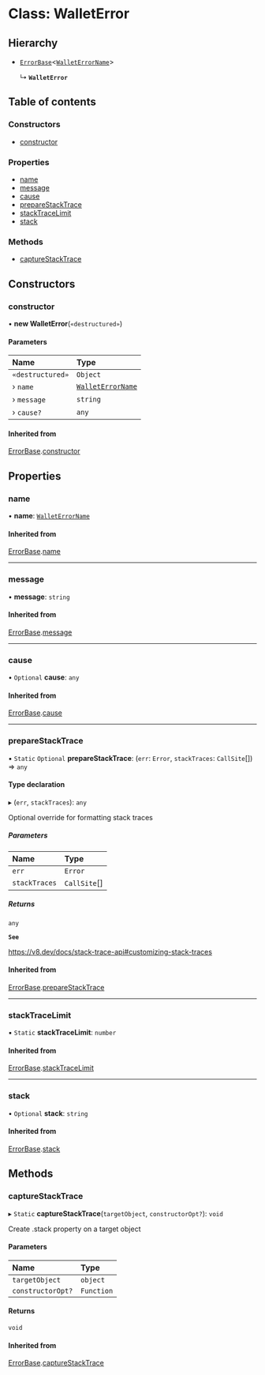 # Class: WalletError

## Hierarchy

- [`ErrorBase`](ErrorBase.md)\<[`WalletErrorName`](../api_ref.md#walleterrorname)\>

  ↳ **`WalletError`**

## Table of contents

### Constructors

- [constructor](WalletError.md#constructor)

### Properties

- [name](WalletError.md#name)
- [message](WalletError.md#message)
- [cause](WalletError.md#cause)
- [prepareStackTrace](WalletError.md#preparestacktrace)
- [stackTraceLimit](WalletError.md#stacktracelimit)
- [stack](WalletError.md#stack)

### Methods

- [captureStackTrace](WalletError.md#capturestacktrace)

## Constructors

### constructor

• **new WalletError**(`«destructured»`)

#### Parameters

| Name | Type |
| :------ | :------ |
| `«destructured»` | `Object` |
| › `name` | [`WalletErrorName`](../api_ref.md#walleterrorname) |
| › `message` | `string` |
| › `cause?` | `any` |

#### Inherited from

[ErrorBase](ErrorBase.md).[constructor](ErrorBase.md#constructor)

## Properties

### name

• **name**: [`WalletErrorName`](../api_ref.md#walleterrorname)

#### Inherited from

[ErrorBase](ErrorBase.md).[name](ErrorBase.md#name)

___

### message

• **message**: `string`

#### Inherited from

[ErrorBase](ErrorBase.md).[message](ErrorBase.md#message)

___

### cause

• `Optional` **cause**: `any`

#### Inherited from

[ErrorBase](ErrorBase.md).[cause](ErrorBase.md#cause)

___

### prepareStackTrace

▪ `Static` `Optional` **prepareStackTrace**: (`err`: `Error`, `stackTraces`: `CallSite`[]) => `any`

#### Type declaration

▸ (`err`, `stackTraces`): `any`

Optional override for formatting stack traces

##### Parameters

| Name | Type |
| :------ | :------ |
| `err` | `Error` |
| `stackTraces` | `CallSite`[] |

##### Returns

`any`

**`See`**

https://v8.dev/docs/stack-trace-api#customizing-stack-traces

#### Inherited from

[ErrorBase](ErrorBase.md).[prepareStackTrace](ErrorBase.md#preparestacktrace)

___

### stackTraceLimit

▪ `Static` **stackTraceLimit**: `number`

#### Inherited from

[ErrorBase](ErrorBase.md).[stackTraceLimit](ErrorBase.md#stacktracelimit)

___

### stack

• `Optional` **stack**: `string`

#### Inherited from

[ErrorBase](ErrorBase.md).[stack](ErrorBase.md#stack)

## Methods

### captureStackTrace

▸ `Static` **captureStackTrace**(`targetObject`, `constructorOpt?`): `void`

Create .stack property on a target object

#### Parameters

| Name | Type |
| :------ | :------ |
| `targetObject` | `object` |
| `constructorOpt?` | `Function` |

#### Returns

`void`

#### Inherited from

[ErrorBase](ErrorBase.md).[captureStackTrace](ErrorBase.md#capturestacktrace)
